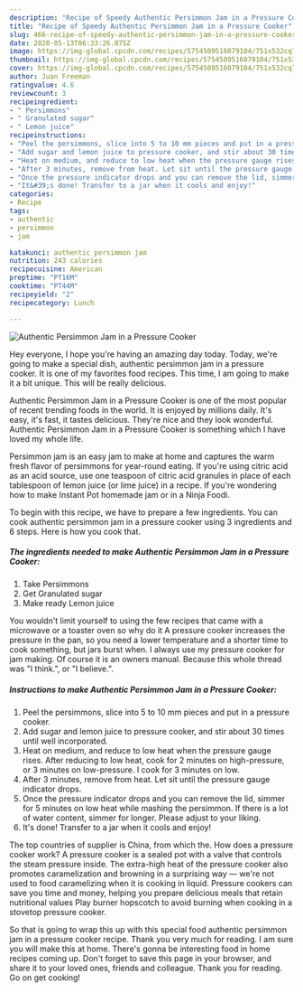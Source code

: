 ```yaml
---
description: "Recipe of Speedy Authentic Persimmon Jam in a Pressure Cooker"
title: "Recipe of Speedy Authentic Persimmon Jam in a Pressure Cooker"
slug: 466-recipe-of-speedy-authentic-persimmon-jam-in-a-pressure-cooker
date: 2020-05-13T06:33:26.875Z
image: https://img-global.cpcdn.com/recipes/5754509516079104/751x532cq70/authentic-persimmon-jam-in-a-pressure-cooker-recipe-main-photo.jpg
thumbnail: https://img-global.cpcdn.com/recipes/5754509516079104/751x532cq70/authentic-persimmon-jam-in-a-pressure-cooker-recipe-main-photo.jpg
cover: https://img-global.cpcdn.com/recipes/5754509516079104/751x532cq70/authentic-persimmon-jam-in-a-pressure-cooker-recipe-main-photo.jpg
author: Juan Freeman
ratingvalue: 4.6
reviewcount: 3
recipeingredient:
- " Persimmons"
- " Granulated sugar"
- " Lemon juice"
recipeinstructions:
- "Peel the persimmons, slice into 5 to 10 mm pieces and put in a pressure cooker."
- "Add sugar and lemon juice to pressure cooker, and stir about 30 times until well incorporated."
- "Heat on medium, and reduce to low heat when the pressure gauge rises. After reducing to low heat, cook for 2 minutes on high-pressure, or 3 minutes on low-pressure. I cook for 3 minutes on low."
- "After 3 minutes, remove from heat. Let sit until the pressure gauge indicator drops."
- "Once the pressure indicator drops and you can remove the lid, simmer for 5 minutes on low heat while mashing the persimmon. If there is a lot of water content, simmer for longer. Please adjust to your liking."
- "It&#39;s done! Transfer to a jar when it cools and enjoy!"
categories:
- Recipe
tags:
- authentic
- persimmon
- jam

katakunci: authentic persimmon jam 
nutrition: 243 calories
recipecuisine: American
preptime: "PT16M"
cooktime: "PT44M"
recipeyield: "2"
recipecategory: Lunch

---
```



![Authentic Persimmon Jam in a Pressure Cooker](https://img-global.cpcdn.com/recipes/5754509516079104/751x532cq70/authentic-persimmon-jam-in-a-pressure-cooker-recipe-main-photo.jpg)

Hey everyone, I hope you're having an amazing day today. Today, we're going to make a special dish, authentic persimmon jam in a pressure cooker. It is one of my favorites food recipes. This time, I am going to make it a bit unique. This will be really delicious.

Authentic Persimmon Jam in a Pressure Cooker is one of the most popular of recent trending foods in the world. It is enjoyed by millions daily. It's easy, it's fast, it tastes delicious. They're nice and they look wonderful. Authentic Persimmon Jam in a Pressure Cooker is something which I have loved my whole life.

Persimmon jam is an easy jam to make at home and captures the warm fresh flavor of persimmons for year-round eating. If you&#39;re using citric acid as an acid source, use one teaspoon of citric acid granules in place of each tablespoon of lemon juice (or lime juice) in a recipe. If you&#39;re wondering how to make Instant Pot homemade jam or in a Ninja Foodi.


To begin with this recipe, we have to prepare a few ingredients. You can cook authentic persimmon jam in a pressure cooker using 3 ingredients and 6 steps. Here is how you cook that.

<!--inarticleads1-->

##### The ingredients needed to make Authentic Persimmon Jam in a Pressure Cooker:

1. Take  Persimmons
1. Get  Granulated sugar
1. Make ready  Lemon juice


You wouldn&#39;t limit yourself to using the few recipes that came with a microwave or a toaster oven so why do it A pressure cooker increases the pressure in the pan, so you need a lower temperature and a shorter time to cook something, but jars burst when. I always use my pressure cooker for jam making. Of course it is an owners manual. Because this whole thread was &#34;I think.&#34;, or &#34;I believe.&#34;. 

<!--inarticleads2-->

##### Instructions to make Authentic Persimmon Jam in a Pressure Cooker:

1. Peel the persimmons, slice into 5 to 10 mm pieces and put in a pressure cooker.
1. Add sugar and lemon juice to pressure cooker, and stir about 30 times until well incorporated.
1. Heat on medium, and reduce to low heat when the pressure gauge rises. After reducing to low heat, cook for 2 minutes on high-pressure, or 3 minutes on low-pressure. I cook for 3 minutes on low.
1. After 3 minutes, remove from heat. Let sit until the pressure gauge indicator drops.
1. Once the pressure indicator drops and you can remove the lid, simmer for 5 minutes on low heat while mashing the persimmon. If there is a lot of water content, simmer for longer. Please adjust to your liking.
1. It&#39;s done! Transfer to a jar when it cools and enjoy!


The top countries of supplier is China, from which the. How does a pressure cooker work? A pressure cooker is a sealed pot with a valve that controls the steam pressure inside. The extra-high heat of the pressure cooker also promotes caramelization and browning in a surprising way — we&#39;re not used to food caramelizing when it is cooking in liquid. Pressure cookers can save you time and money, helping you prepare delicious meals that retain nutritional values Play burner hopscotch to avoid burning when cooking in a stovetop pressure cooker. 

So that is going to wrap this up with this special food authentic persimmon jam in a pressure cooker recipe. Thank you very much for reading. I am sure you will make this at home. There's gonna be interesting food in home recipes coming up. Don't forget to save this page in your browser, and share it to your loved ones, friends and colleague. Thank you for reading. Go on get cooking!
